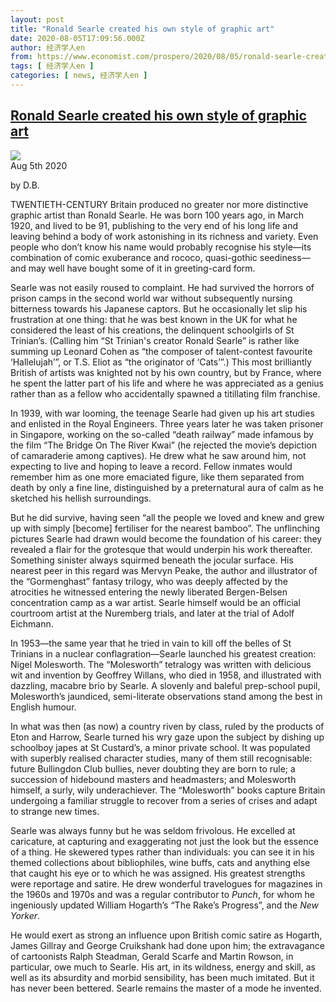 ```yaml
---
layout: post
title: "Ronald Searle created his own style of graphic art"
date: 2020-08-05T17:09:56.000Z
author: 经济学人en
from: https://www.economist.com/prospero/2020/08/05/ronald-searle-created-his-own-style-of-graphic-art
tags: [ 经济学人en ]
categories: [ news, 经济学人en ]
---
```

<!--1596647396000-->
[Ronald Searle created his own style of graphic art](https://www.economist.com/prospero/2020/08/05/ronald-searle-created-his-own-style-of-graphic-art)
------

<div>
<img src="https://images.weserv.nl/?url=www.economist.com/sites/default/files/20200808_BKP504.jpg"/><div></div><aside ><div ><time itemscope="" itemType="http://schema.org/DateTime" dateTime="2020-08-05T17:21:38Z" >Aug 5th 2020</time><p data-test-id="Article Byline"  itemProp="byline">by D.B.</p></div></aside><p >TWENTIETH-CENTURY Britain produced no greater nor more distinctive graphic artist than Ronald Searle. He was born 100 years ago, in March 1920, and lived to be 91, publishing to the very end of his long life and leaving behind a body of work astonishing in its richness and variety. Even people who don’t know his name would probably recognise his style—its combination of comic exuberance and rococo, quasi-gothic seediness—and may well have bought some of it in greeting-card form.</p><p >Searle was not easily roused to complaint. He had survived the horrors of prison camps in the second world war without subsequently nursing bitterness towards his Japanese captors. But he occasionally let slip his frustration at one thing: that he was best known in the UK for what he considered the least of his creations, the delinquent schoolgirls of St Trinian’s. (Calling him “St Trinian&#x27;s creator Ronald Searle” is rather like summing up Leonard Cohen as “the composer of talent-contest favourite ‘Hallelujah’”, or T.S. Eliot as “the originator of ‘Cats’”.) This most brilliantly British of artists was knighted not by his own country, but by France, where he spent the latter part of his life and where he was appreciated as a genius rather than as a fellow who accidentally spawned a titillating film franchise.</p><div  id="gpt-ad-slot-1" data-test-id="Inline Ad"></div><p >In 1939, with war looming, the teenage Searle had given up his art studies and enlisted in the Royal Engineers. Three years later he was taken prisoner in Singapore, working on the so-called “death railway” made infamous by the film “The Bridge On The River Kwai” (he rejected the movie’s depiction of camaraderie among captives). He drew what he saw around him, not expecting to live and hoping to leave a record. Fellow inmates would remember him as one more emaciated figure, like them separated from death by only a fine line, distinguished by a preternatural aura of calm as he sketched his hellish surroundings.</p><p >But he did survive, having seen “all the people we loved and knew and grew up with simply [become] fertiliser for the nearest bamboo”. The unflinching pictures Searle had drawn would become the foundation of his career: they revealed a flair for the grotesque that would underpin his work thereafter. Something sinister always squirmed beneath the jocular surface. His nearest peer in this regard was Mervyn Peake, the author and illustrator of the “Gormenghast” fantasy trilogy, who was deeply affected by the atrocities he witnessed entering the newly liberated Bergen-Belsen concentration camp as a war artist. Searle himself would be an official courtroom artist at the Nuremberg trials, and later at the trial of Adolf Eichmann.</p><p >In 1953—the same year that he tried in vain to kill off the belles of St Trinians in a nuclear conflagration—Searle launched his greatest creation: Nigel Molesworth. The “Molesworth” tetralogy was written with delicious wit and invention by Geoffrey Willans, who died in 1958, and illustrated with dazzling, macabre brio by Searle. A slovenly and baleful prep-school pupil, Molesworth’s jaundiced, semi-literate observations stand among the best in English humour.</p><p >In what was then (as now) a country riven by class, ruled by the products of Eton and Harrow, Searle turned his wry gaze upon the subject by dishing up schoolboy japes at St Custard’s, a minor private school. It was populated with superbly realised character studies, many of them still recognisable: future Bullingdon Club bullies, never doubting they are born to rule; a succession of hidebound masters and headmasters; and Molesworth himself, a surly, wily underachiever. The “Molesworth” books capture Britain undergoing a familiar struggle to recover from a series of crises and adapt to strange new times.</p><div  id="gpt-ad-slot-2" data-test-id="Inline Ad"></div><p >Searle was always funny but he was seldom frivolous. He excelled at caricature, at capturing and exaggerating not just the look but the essence of a thing. He skewered types rather than individuals: you can see it in his themed collections about bibliophiles, wine buffs, cats and anything else that caught his eye or to which he was assigned. His greatest strengths were reportage and satire. He drew wonderful travelogues for magazines in the 1960s and 1970s and was a regular contributor to <em>Punch</em>, for whom he ingeniously updated William Hogarth’s “The Rake’s Progress”, and the <em>New Yorker</em>.</p><p >He would exert as strong an influence upon British comic satire as Hogarth, James Gillray and George Cruikshank had done upon him; the extravagance of cartoonists Ralph Steadman, Gerald Scarfe and Martin Rowson, in particular, owe much to Searle. His art, in its wildness, energy and skill, as well as its absurdity and morbid sensibility, has been much imitated. But it has never been bettered. Searle remains the master of a mode he invented.</p>
</div>
